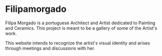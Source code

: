 # Filipamorgado
Filipa Morgado is a portuguese Architect and Artist dedicated to Painting and Ceramics.
This project is meant to be a gallery of some of the Artist's work.

This website intends to recognize the artist's visual identity and arises through meetings and discussions with her. 
